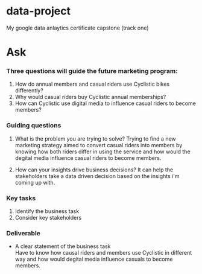 # data-project
My google data anlaytics certificate capstone (track one)

# Ask

### Three questions will guide the future marketing program:
1. How do annual members and casual riders use Cyclistic bikes differently?
2. Why would casual riders buy Cyclistic annual memberships?
3. How can Cyclistic use digital media to influence casual riders to become members?

### Guiding questions

1. What is the problem you are trying to solve?
 Trying to find a new marketing strategy aimed to convert casual riders into members by knowing how both riders differ in using the service and how would the degital media influence casual riders to become members. 

2. How can your insights drive business decisions?
 It can help the stakeholders take a data driven decision based on the insights i'm coming up with.

### Key tasks
1. Identify the business task
2. Consider key stakeholders

### Deliverable
- A clear statement of the business task  
 Have to know how causal riders and members use Cyclistic in different way and how would degital media influence casuals to become members.
